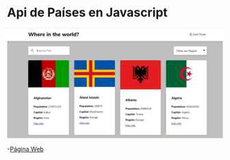 # Api de Países en Javascript

![aprende ](./img/paises.jpg)



-[Página Web ](https://jhonpe.github.io/api-paises-javascript)